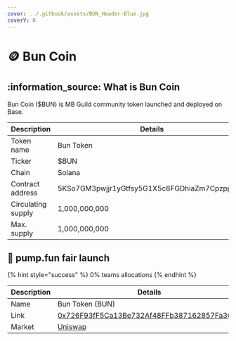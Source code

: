 ```yaml
---
cover: ../.gitbook/assets/BUN_Header-Blue.jpg
coverY: 0
---
```


# 🪙 Bun Coin

## :information\_source: What is Bun Coin

Bun Coin ($BUN) is MB Guild community token launched and deployed on Base.

| Description        | Details                                      |
| ------------------ | -------------------------------------------- |
| Token name         | Bun Token                                    |
| Ticker             | $BUN                                         |
| Chain              | Solana                                       |
| Contract address   | 5KSo7GM3pwjjr1yGtfsy5G1X5c6FGDhiaZm7Cpzppump |
| Circulating supply | 1,000,000,000                                |
| Max. supply        | 1,000,000,000                                |

## 💊 pump.fun fair launch

{% hint style="success" %}
0% teams allocations
{% endhint %}

| Description      | Details                                                                                                           |
| ---------------- | -------------------------------------------------------------------------------------------------------------     |
| Name             | Bun Token (BUN)                                                                                                   |
| Link             | [0x726F93fF5Ca13Be732Af48FFb387162857Fa3079](https://pump.fun/coin/5KSo7GM3pwjjr1yGtfsy5G1X5c6FGDhiaZm7Cpzppump)  |
| Market           | [Uniswap](https://app.uniswap.org/swap?outputCurrency=0x4b3a5ed554de7a5da38728dcbc4124e602a1cf2b)                 |
